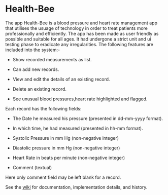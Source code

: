 # Health-Bee
The app Health-Bee is a blood pressure and heart rate management app that utilises the usuage of technology in order to treat patients more professionally and efficiently. The app has been made as user friendly as possible and suitable for all ages. It had undergone a strict unit and ui testing phase to eradicate any irregularities.
The following features are included into the system:-

- Show recorded measurements as list.

- Can add new records.

- View and edit the details of an existing record.

- Delete an existing record.

- See unusual blood pressures,heart rate highlighted and flagged.

Each record has the following fields:

- The Date he measured his pressure (presented in dd-mm-yyyy format).

- In which time, he had measured (presented in hh-mm format).

- Systolic Pressure in mm Hg (non-negative integer)

- Diastolic pressure in mm Hg (non-negative integer)

- Heart Rate in beats per minute (non-negative integer)

- Comment (textual)

Here only comment field may be left blank for a record.

See the [wiki](https://github.com/asif-saad/Health-Bee/wiki) for documentation, implementation details, and history.

